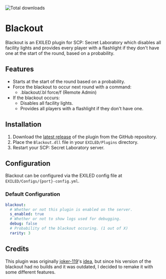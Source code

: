 ![Total downloads](https://img.shields.io/github/downloads/x0jony/Blackout/total)

# Blackout
Blackout is an EXILED plugin for SCP: Secret Laboratory which disables all facility lights and provides every player with a flashlight if they don't have one at the start of the round, based on a probability.

## Features
- Starts at the start of the round based on a probability.
- Force the blackout to occur next round with a command:
  - .blackout/.bl force/f (Remote Admin)
- If the blackout occurs:
  - Disables all facility lights.
  - Provides all players with a flashlight if they don't have one.

## Installation
1. Download the [latest release](https://github.com/x0jony/Blackout/releases/latest) of the plugin from the GitHub repository.
2. Place the `Blackout.dll` file in your `EXILED/Plugins` directory.
3. Restart your SCP: Secret Laboratory server.

## Configuration
Blackout can be configured via the EXILED config file at `EXILED/Configs/{port}-config.yml`.

### Default Configuration
```yaml
blackout:
  # Whether or not this plugin is enabled on the server.
  s_enabled: true
  # Whether or not to show logs used for debugging.
  debug: false
  # Probability of the blackout occuring. (1 out of X)
  rarity: 3
```

## Credits
This plugin was originally [joker-119](https://github.com/joker-119)'s [idea](https://github.com/joker-119/SCPSL-Gamemodes), but since his version of the blackout had no builds and it was outdated, I decided to remake it with some different features.